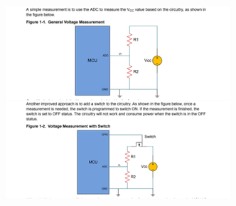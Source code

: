 ![image](https://github.com/Shockwave202/WorkReport/blob/main/batVoltageTest.png)
![image](https://github.com/Shockwave202/WorkReport/blob/main/batVoltageTest2.png)

